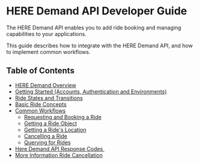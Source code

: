 # HERE Demand API Developer Guide #

The HERE Demand API enables you to add ride booking and managing capabilities to your applications.

This guide describes how to integrate with the HERE Demand API, and how to implement common workflows.

## Table of Contents ##

- [HERE Demand Overview](DemandDevGuide_Overview.md)
- [Getting Started (Accounts, Authentication and Environments)](DemandDevGuide_GettingStarted.md)
- [Ride States and Transitions](DemandDevGuide_RideStates.md)
- [Basic Ride Concepts](DemandDevGuide_BasicRideConcepts.md)
- [Common Workflows](DemandDevGuide_CommonWorkflows.md)
	- [Requesting and Booking a Ride](DemandDevGuide_BookRide.md)
	- [Getting a Ride Object](DemandDevGuide_GetRide.md)
	- [Getting a Ride's Location](DemandDevGuide_GetRideLocation.md)
	- [Cancelling a Ride](DemandDevGuide_CancelRide.md)
	- [Querying for Rides](DemandDevGuide_QueryRides.md)
- [Here Demand API Response Codes ](DemandDevGuide_ResponseCodes.md)
- [More Information Ride Cancellation](https://github.com/Developers-Here-Mobility/HERE-Mobility-Demand-API-Developer-Guide/blob/master/DemandDevGuide_RideCancellationDetails.md)
